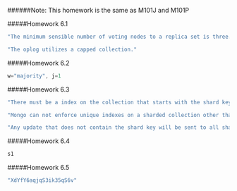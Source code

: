 ######Note: This homework is the same as M101J and M101P


#####Homework 6.1

```javascript
"The minimum sensible number of voting nodes to a replica set is three."

"The oplog utilizes a capped collection."
```

#####Homework 6.2

```javascript
w="majority", j=1
```

#####Homework 6.3

```javascript
"There must be a index on the collection that starts with the shard key."

"Mongo can not enforce unique indexes on a sharded collection other than the shard key."

"Any update that does not contain the shard key will be sent to all shards."
```

#####Homework 6.4

```javascript
s1
```

#####Homework 6.5

```javascript
"XdYfY6aqjqS3ik35qS6v"
```
